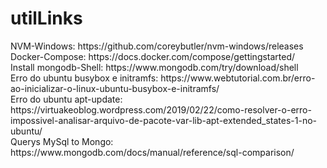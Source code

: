# utilLinks

<p align="left">
NVM-Windows: https://github.com/coreybutler/nvm-windows/releases <br />
Docker-Compose: https://docs.docker.com/compose/gettingstarted/ <br />
Install mongodb-Shell: https://www.mongodb.com/try/download/shell <br />
Erro do ubuntu busybox e initramfs: https://www.webtutorial.com.br/erro-ao-inicializar-o-linux-ubuntu-busybox-e-initramfs/ <br />
Erro do ubuntu apt-update: https://virtuakeoblog.wordpress.com/2019/02/22/como-resolver-o-erro-impossivel-analisar-arquivo-de-pacote-var-lib-apt-extended_states-1-no-ubuntu/ <br />
Querys MySql to Mongo: https://www.mongodb.com/docs/manual/reference/sql-comparison/
</p>
